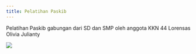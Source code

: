 ```yaml
---
title: Pelatihan Paskib
---
```

Pelatihan Paskib gabungan dari SD dan SMP oleh anggota KKN 44 Lorensas Olivia Julianty

![](/img/1534384765009.jpg)
